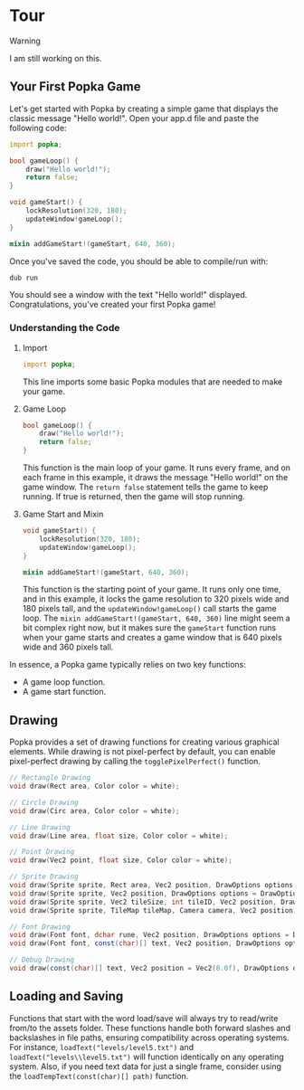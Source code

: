 # Tour

> [!WARNING]  
> I am still working on this.

## Your First Popka Game

Let's get started with Popka by creating a simple game that displays the classic message "Hello world!". Open your app.d file and paste the following code:

```d
import popka;

bool gameLoop() {
    draw("Hello world!");
    return false;
}

void gameStart() {
    lockResolution(320, 180);
    updateWindow!gameLoop();
}

mixin addGameStart!(gameStart, 640, 360);
```

Once you've saved the code, you should be able to compile/run with:

```bash
dub run
```

You should see a window with the text "Hello world!" displayed.
Congratulations, you've created your first Popka game!

### Understanding the Code

1. Import

    ```d
    import popka;
    ```

    This line imports some basic Popka modules that are needed to make your game.

2. Game Loop

    ```d
    bool gameLoop() {
        draw("Hello world!");
        return false;
    }
    ```

    This function is the main loop of your game. It runs every frame, and on each frame in this example, it draws the message "Hello world!" on the game window.
    The `return false` statement tells the game to keep running. If true is returned, then the game will stop running.

3. Game Start and Mixin

    ```d
    void gameStart() {
        lockResolution(320, 180);
        updateWindow!gameLoop();
    }

    mixin addGameStart!(gameStart, 640, 360);
    ```

    This function is the starting point of your game. It runs only one time, and in this example, it locks the game resolution to 320 pixels wide and 180 pixels tall, and the `updateWindow!gameLoop()` call starts the game loop.
    The `mixin addGameStart!(gameStart, 640, 360)` line might seem a bit complex right now, but it makes sure the `gameStart` function runs when your game starts and creates a game window that is 640 pixels wide and 360 pixels tall.

In essence, a Popka game typically relies on two key functions:

* A game loop function.
* A game start function.

## Drawing

Popka provides a set of drawing functions for creating various graphical elements.
While drawing is not pixel-perfect by default, you can enable pixel-perfect drawing by calling the `togglePixelPerfect()` function.

```d
// Rectangle Drawing
void draw(Rect area, Color color = white);

// Circle Drawing
void draw(Circ area, Color color = white);

// Line Drawing
void draw(Line area, float size, Color color = white);

// Point Drawing
void draw(Vec2 point, float size, Color color = white);

// Sprite Drawing
void draw(Sprite sprite, Rect area, Vec2 position, DrawOptions options = DrawOptions());
void draw(Sprite sprite, Vec2 position, DrawOptions options = DrawOptions());
void draw(Sprite sprite, Vec2 tileSize, int tileID, Vec2 position, DrawOptions options = DrawOptions());
void draw(Sprite sprite, TileMap tileMap, Camera camera, Vec2 position, DrawOptions options = DrawOptions());

// Font Drawing
void draw(Font font, dchar rune, Vec2 position, DrawOptions options = DrawOptions());
void draw(Font font, const(char)[] text, Vec2 position, DrawOptions options = DrawOptions());

// Debug Drawing
void draw(const(char)[] text, Vec2 position = Vec2(8.0f), DrawOptions options = DrawOptions());
```

## Loading and Saving

Functions that start with the word load/save will always try to read/write from/to the assets folder.
These functions handle both forward slashes and backslashes in file paths, ensuring compatibility across operating systems.
For instance, `loadText("levels/level5.txt")` and `loadText("levels\\level5.txt")` will function identically on any operating system.
Also, if you need text data for just a single frame, consider using the `loadTempText(const(char)[] path)` function.